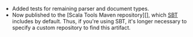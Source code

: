 * Added tests for remaining parser and document types.
* Now published to the [Scala Tools Maven repository][], which [SBT][]
  includes by default. Thus, if you're using SBT, it's longer necessary to
  specify a custom repository to find this artifact.

[Scala Tools Nexus]: http://www.scala-tools.org/repo-releases/
[SBT]: http://code.google.com/p/simple-build-tool/
